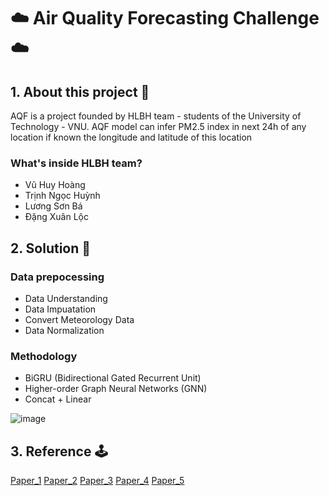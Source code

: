# ☁️ Air Quality Forecasting Challenge ☁️

## 1. About this project 🚀

AQF is a project founded by HLBH team - students of the University of Technology - VNU. 
AQF model can infer PM2.5 index in next 24h of any location if known the longitude and latitude of this location 

### What's inside HLBH team?

- Vũ Huy Hoàng
- Trịnh Ngọc Huỳnh
- Lương Sơn Bá
- Đặng Xuân Lộc

## 2. Solution 🔑

### Data prepocessing

- Data Understanding
- Data Impuatation
- Convert Meteorology Data
- Data Normalization

### Methodology

- BiGRU (Bidirectional Gated Recurrent Unit)
- Higher-order Graph Neural Networks (GNN)
- Concat + Linear

![image](https://user-images.githubusercontent.com/40020471/191789758-29b97625-3abd-4bbb-9da6-37e95fd2f410.png)


## 3. Reference 🕹️
[Paper_1](https://onlinelibrary.wiley.com/doi/abs/10.1111/tgis.12644)
[Paper_2](https://ojs.aaai.org/index.php/AAAI/article/view/11871)
[Paper_3](https://www.mdpi.com/2076-3417/12/9/4268)
[Paper_4](https://ieeexplore.ieee.org/document/8392677)
[Paper_5](https://www.mdpi.com/1660-4601/18/22/12213)
